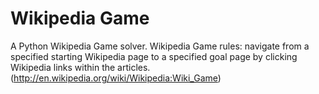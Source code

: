 # Wikipedia Game
A Python Wikipedia Game solver.
Wikipedia Game rules: navigate from a specified starting Wikipedia page to a specified goal page by clicking Wikipedia links within the articles. (http://en.wikipedia.org/wiki/Wikipedia:Wiki_Game)
